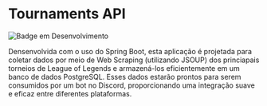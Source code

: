 # Tournaments API
![Badge em Desenvolvimento](http://img.shields.io/static/v1?label=STATUS&message=EM%20DESENVOLVIMENTO&color=GREEN&style=for-the-badge)


Densenvolvida com o uso do Spring Boot, esta aplicação é projetada para coletar dados por meio de Web Scraping (utilizando JSOUP)
dos princiapais torneios de League of Legends e armazená-los eficientemente em um banco de dados PostgreSQL. Esses dados 
estarão prontos para serem consumidos por um bot no Discord, proporcionando uma integração suave e eficaz entre diferentes plataformas.
